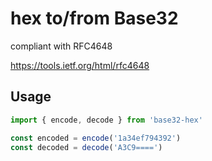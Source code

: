 hex to/from Base32
===

compliant with RFC4648

https://tools.ietf.org/html/rfc4648

Usage
---

```js
import { encode, decode } from 'base32-hex'

const encoded = encode('1a34ef794392')
const decoded = decode('A3C9====')
```

